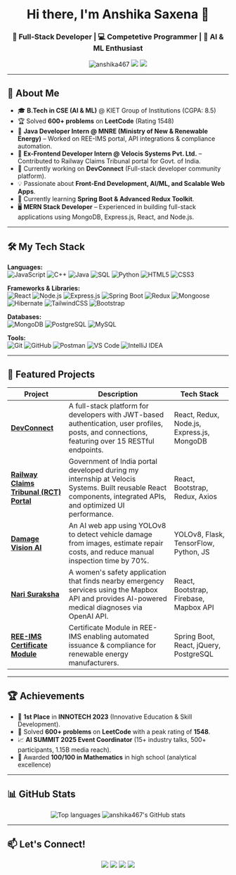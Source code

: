 <h1 align="center">Hi there, I'm Anshika Saxena 👋</h1>
<h3 align="center">🚀 Full-Stack Developer | 💻 Competetive Programmer | 🤖 AI & ML Enthusiast</h3>

<p align="center">
  <img src="https://komarev.com/ghpvc/?username=anshika467&label=Profile%20views&color=0e75b6&style=flat" alt="anshika467" /> 
  <a href="https://www.linkedin.com/in/anshika-saxena-14346a25a/"><img src="https://img.shields.io/badge/LinkedIn-Profile-blue?logo=linkedin" /></a>
  <a href="https://leetcode.com/anshika467/"><img src="https://img.shields.io/badge/LeetCode-Profile-orange?logo=leetcode" /></a>
</p>

---

## 🚀 About Me
- 🎓 **B.Tech in CSE (AI & ML)** @ KIET Group of Institutions (CGPA: 8.5)
- 🏆 Solved **600+ problems** on **LeetCode** (Rating 1548)
- 💼 **Java Developer Intern @ MNRE (Ministry of New & Renewable Energy)** – Worked on REE-IMS portal, API integrations & compliance automation. 
- 💼 **Ex-Frontend Developer Intern @ Velocis Systems Pvt. Ltd.** – Contributed to Railway Claims Tribunal portal for Govt. of India.  
- 🔭 Currently working on **DevConnect** (Full-stack developer community platform).
- 💡 Passionate about **Front-End Development, AI/ML, and Scalable Web Apps**.
- 🌱 Currently learning **Spring Boot & Advanced Redux Toolkit**.
- 🖥️ **MERN Stack Developer** – Experienced in building full-stack applications using MongoDB, Express.js, React, and Node.js.

---

## 🛠️ My Tech Stack

**Languages:**  
![JavaScript](https://img.shields.io/badge/JavaScript-F7E017?style=for-the-badge&logo=javascript&logoColor=black)
![C++](https://img.shields.io/badge/C++-00599C?style=for-the-badge&logo=c%2b%2b&logoColor=white)
![Java](https://img.shields.io/badge/Java-ED8B00?style=for-the-badge&logo=openjdk&logoColor=white)
![SQL](https://img.shields.io/badge/SQL-003B57?style=for-the-badge&logo=postgresql&logoColor=white)
![Python](https://img.shields.io/badge/Python-3776AB?style=for-the-badge&logo=python&logoColor=white)
![HTML5](https://img.shields.io/badge/HTML5-E34F26?style=for-the-badge&logo=html5&logoColor=white) 
![CSS3](https://img.shields.io/badge/CSS3-1572B6?style=for-the-badge&logo=css3&logoColor=white)

**Frameworks & Libraries:**  
![React](https://img.shields.io/badge/React-20232A?style=for-the-badge&logo=react&logoColor=61DAFB)
![Node.js](https://img.shields.io/badge/Node.js-339933?style=for-the-badge&logo=node.js&logoColor=white)
![Express.js](https://img.shields.io/badge/Express.js-000000?style=for-the-badge&logo=express&logoColor=white)
![Spring Boot](https://img.shields.io/badge/Spring_Boot-6DB33F?style=for-the-badge&logo=spring-boot&logoColor=white)
![Redux](https://img.shields.io/badge/Redux-593D88?style=for-the-badge&logo=redux&logoColor=white)
![Mongoose](https://img.shields.io/badge/Mongoose-880000?style=for-the-badge&logo=mongodb&logoColor=white)
![Hibernate](https://img.shields.io/badge/Hibernate-59666C?style=for-the-badge&logo=hibernate&logoColor=white)
![TailwindCSS](https://img.shields.io/badge/Tailwind_CSS-38B2AC?style=for-the-badge&logo=tailwind-css&logoColor=white)
![Bootstrap](https://img.shields.io/badge/Bootstrap-7952B3?style=for-the-badge&logo=bootstrap&logoColor=white)

**Databases:**  
![MongoDB](https://img.shields.io/badge/MongoDB-4EA94B?style=for-the-badge&logo=mongodb&logoColor=white) 
![PostgreSQL](https://img.shields.io/badge/PostgreSQL-316192?style=for-the-badge&logo=postgresql&logoColor=white) 
![MySQL](https://img.shields.io/badge/MySQL-005C84?style=for-the-badge&logo=mysql&logoColor=white)

**Tools:**  
![Git](https://img.shields.io/badge/Git-F05033?style=for-the-badge&logo=git&logoColor=white)
![GitHub](https://img.shields.io/badge/GitHub-181717?style=for-the-badge&logo=github&logoColor=white)
![Postman](https://img.shields.io/badge/Postman-FF6C37?style=for-the-badge&logo=postman&logoColor=white)
![VS Code](https://img.shields.io/badge/VS%20Code-007ACC?style=for-the-badge&logo=visual-studio-code&logoColor=white)
![IntelliJ IDEA](https://img.shields.io/badge/IntelliJ_IDEA-000000?style=for-the-badge&logo=intellij-idea&logoColor=white)

---

## 📌 Featured Projects

| Project | Description | Tech Stack |
|---------|-------------|------------|
| [**DevConnect**](https://github.com/anshika467/DevConnect) | A full-stack platform for developers with JWT-based authentication, user profiles, posts, and connections, featuring over 15 RESTful endpoints.  | React, Redux, Node.js, Express.js, MongoDB |
| [**Railway Claims Tribunal (RCT) Portal**](https://github.com/anshika467/Project_RCT_V3) | Government of India portal developed during my internship at Velocis Systems. Built reusable React components, integrated APIs, and optimized UI performance. | React, Bootstrap, Redux, Axios |
| [**Damage Vision AI**](https://github.com/anshika467/Major_Project_Final) | An AI web app using YOLOv8 to detect vehicle damage from images, estimate repair costs, and reduce manual inspection time by 70%.   | YOLOv8, Flask, TensorFlow, Python, JS |
| [**Nari Suraksha**](https://github.com/anshika467/Nari_Suraksha) | A women's safety application that finds nearby emergency services using the Mapbox API and provides AI-powered medical diagnoses via OpenAI API. | React, Bootstrap, Firebase, Mapbox API |
| [**REE-IMS Certificate Module**](https://github.com/anshika467/REE_IMS-backend) | Certificate Module in REE-IMS enabling automated issuance & compliance for renewable energy manufacturers. | Spring Boot, React, jQuery, PostgreSQL |

---

## 🏆 Achievements

- 🥇 **1st Place** in **INNOTECH 2023** (Innovative Education & Skill Development).
- 🎯 Solved **600+ problems** on **LeetCode** with a peak rating of **1548**.
- 📈 **AI SUMMIT 2025 Event Coordinator** (15+ industry talks, 500+ participants, 1.15B media reach).
- 💯 Awarded **100/100 in Mathematics** in high school (analytical excellence)

---

## 📊 GitHub Stats

<p align="center">
  <img src="https://github-readme-stats.vercel.app/api/top-langs/?username=anshika467&layout=compact&langs_count=8&theme=tokyonight" alt="Top languages" />
  <img src="https://github-readme-stats.vercel.app/api?username=anshika467&show_icons=true&theme=tokyonight" alt="anshika467's GitHub stats" />
  <br/>
</p>

---

## 📫 Let's Connect!

<p align="center">
  <a href="https://www.linkedin.com/in/anshika-saxena-14346a25a/"><img src="https://img.shields.io/badge/-Anshika%20Saxena-blue?style=flat-square&logo=Linkedin&logoColor=white"/></a>
  <a href="mailto:devcoder.anshika467@gmail.com"><img src="https://img.shields.io/badge/-devcoder.anshika467@gmail.com-red?style=flat-square&logo=Gmail&logoColor=white"/></a>
  <a href="https://leetcode.com/anshika467/"><img src="https://img.shields.io/badge/-LeetCode-orange?style=flat-square&logo=LeetCode&logoColor=white"/></a>
  <a href="https://github.com/anshika467"><img src="https://img.shields.io/badge/-GitHub-black?style=flat-square&logo=GitHub&logoColor=white"/></a>
</p>
